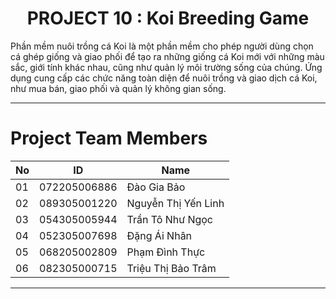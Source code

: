 <div align="center">
 <h1 ><b>PROJECT 10 : Koi Breeding Game</b></h1>
 </div>  

Phần mềm nuôi trồng cá Koi là một phần mềm cho phép người dùng chọn cá ghép giống và giao phối để tạo ra những giống cá Koi mới với những màu sắc, giới tính khác nhau, cũng như quản lý môi trường sống của chúng. Ứng dụng cung cấp các chức năng toàn diện để nuôi trồng và giao dịch cá Koi, như mua bán, giao phối và quản lý không gian sống.

---

# Project Team Members

| No | ID            | Name                         |
|----|---------------|------------------------------|
| 01 | 072205006886  | Đào Gia Bảo                  |
| 02 | 089305001220  | Nguyễn Thị Yến Linh          |
| 03 | 054305005944  | Trần Tô Như Ngọc             |
| 04 | 052305007698  | Đặng Ái Nhân                 |
| 05 | 068205002809  | Phạm Đình Thực               |
| 06 | 082305000715  | Triệu Thị Bảo Trâm           |

---

